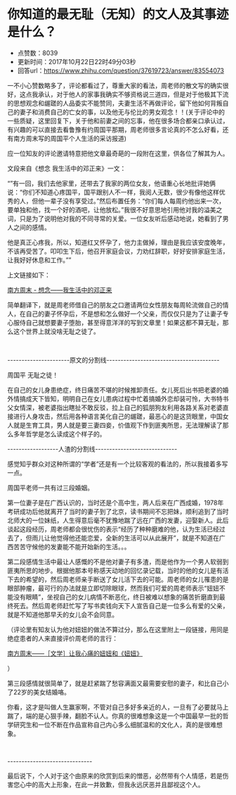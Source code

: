 # 你知道的最无耻（无知）的文人及其事迹是什么？
- 点赞数：8039
- 更新时间：2017年10月22日22时49分03秒
- 回答url：https://www.zhihu.com/question/37619723/answer/83554073
<body>
 <p data-pid="zhsAgm4a">一不小心赞数略多了，评论都看过了，尊重大家的看法，周老师的散文写的确实很好，这点我承认，对于他人的家事我确实不够资格说三道四，但是对于他极其下流的思想观念和龌蹉的人品委实不能赞同，夫妻生活不再做评论，留下他如何背叛自己的妻子和消费自己的亡女的事，以及他无与伦比的男女观念！！(关于评论中的一些质疑，这里回复下，关于他和前妻之间的忘事，他在很多场合都亲口承认过，有兴趣的可以直接去看鲁豫有约周国平那期，周老师很多言论真的不怎么好看，还有南方周末写的周国平个人生活的采访报道)</p>
 <p data-pid="sjsbzi3J">应一位知友的评论邀请特意把他文章最奇葩的一段附在这里，供各位了解其为人。</p>
 <p data-pid="XodMepmH">文段来自《想念 我生活中的邓正来》一文：</p>
 <p data-pid="F-st36ze">“”有一回，我们去他家里，还带去了我家的两位女友，他语重心长地批评她俩说：“你们不知道心疼国平，国平跟别人不一样，我阅人无数，很少有像他这样优秀的人，但他一辈子没有享受过。”然后布置任务：“你们每人每周约他出来一次，要单独和他，找一个好的酒吧，让他放松。”我很不好意思地引用他对我的溢美之词，只是为了说明他对我的不同寻常的关爱。一位女友听后感动地说，她看到了男人之间的感情。</p>
 <p data-pid="IyXxGsUT">他是真正心疼我，所以，知道红又怀孕了，他力主做掉，理由是我应该安度晚年，不该再受苦了。叩叩生下后，他召开家庭会议，力劝红辞职，好好安排家庭生活，让我好好休息和工作。””</p>
 <p data-pid="1Ew24-p0">上文链接如下：</p><a href="https://link.zhihu.com/?target=http%3A//www.infzm.com/content/88996" class=" wrap external" target="_blank" rel="nofollow noreferrer">南方周末 - 想念——我生活中的邓正来</a>
 <p data-pid="TSGcICV3">简单翻译下，就是周老师借自己的朋友之口邀请两位女性朋友每周轮流做自己的情人，在自己的妻子怀孕后，不是想和怎么做好一个父亲，而仅仅只是为了让妻子专心服侍自己就想要妻子堕胎，甚至得意洋洋的写到文章里！如果这都不算无耻，那么这个世界上就没啥无耻之徒了。</p>
 <br>
 <p data-pid="iIZhCpj_">----------------------原文的分割线----------------------------------------</p>
 <p data-pid="loERY9BV">周国平 无耻之徒！</p>
 <p data-pid="D0iZKzck">在自己的女儿身患绝症，终日痛苦不堪的时候推卸责任。女儿死后出书把老婆的婚外情搞成天下皆知，明明自己在女儿患病过程中忙着搞婚外恋却装可怜，大书特书父女情深，被老婆指出瞎扯不敢反驳，拉上自己的狐朋狗友利用各路关系对老婆直接进行人身攻击，然后用各种语言美化自己的龌蹉，最恶心的是这货眼里，中国女人就是生育工具，男人就是要三妻四妾，价值观下作到匪夷所思，无法理解读了那么多年哲学是怎么读成这个样子的。</p>
 <p data-pid="BCk096mL">------------------人渣的分割线-----------------------------</p>
 <p data-pid="mwkMflGv">感觉知乎群众对这种所谓的“学者”还是有一个比较客观的看法的，所以我接着多写一点。</p>
 <p data-pid="fNtmu9Yf">周国平老师一共有过三段婚姻。</p>
 <p data-pid="8G2W6Mfy">第一位妻子是在广西认识的，当时还是个高中生，两人后来在广西成婚，1978年考研成功后他就离开了当时的妻子到了北京，读书期间不忘把妹，顺利追到了当时北师大的一位妹纸，人生得意后毫不犹豫地踹了远在广西的发妻，迎娶新人。此后谈起这段经历，周老师都会很忧伤的表示“经历了种种磨难的他，认为生活已经过去了，但雨儿让他觉得他还能恋爱，全新的生活可以从此展开”，就是不知道在广西苦苦守候他的发妻能不能开始新的生活。。。</p>
 <p data-pid="79f_nEn0">第二段感情生活中最让人感慨的不是他对妻子有多渣，而是他作为一个男人软弱到匪夷所思的地步。根据他那本号称感天动地的回忆录记载，当时的他的女儿是有活下去的希望的，然后周老师亲手断送了女儿活下去的可能。周老师的女儿罹患的是眼部肿瘤，最可行的办法就是立即切除眼球，然而我们可爱的周老师表示“妞妞不能没有眼睛”，坐视自己的女儿病情不断恶化，终日被难以想象的痛苦折磨直到最终死去。然后周老师赶忙写了写书卖钱向天下人宣告自己是一位多么有爱的父亲，就是不知道他那早夭的女儿会不会同意。</p>
 <p data-pid="Ti8wZu8R">（评论里有知友认为他对妞妞的做法不算过分，那么在这里附上一段链接，用同是绝症患者的人来直接评价周老师的言行：</p><a href="https://link.zhihu.com/?target=http%3A//www.southcn.com/weekend/culture/200507070045.htm" class=" wrap external" target="_blank" rel="nofollow noreferrer">南方周末――［文学］让我心痛的妞妞和《妞妞》</a>
 <p data-pid="cU6G1m2N">）</p>
 <p data-pid="igoOyh8m">第三段感情就很简单了，就是赶紧踹了愁容满面又最需要安慰的妻子，和比自己小了22岁的美女结婚咯。</p>
 <p data-pid="IZjWPXJ0">你看，这才是叫做人生赢家啊，不管对自己多好多亲近的人，一旦有了必要就马上踹了，端的是心狠手辣，翻脸不认人。你真的很难想象这是一个中国最早一批的哲学研究生和一位不断在作品宣称自己内心多么细腻温和的文化人，真的是很难想象。</p>
 <br>
 <p data-pid="iwuZ-hRo">------------------------------</p>
 <p data-pid="APlMN4hs">最后说下，个人对于这个由原来的欣赏到后来的憎恶，必然带有个人情感，若是伤害您心中的高大上形象，在此一并致歉，但我永远厌恶并且鄙视这个人。</p>
</body>